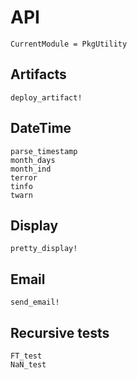 # API
```@meta
CurrentModule = PkgUtility
```


## Artifacts
```@docs
deploy_artifact!
```


## DateTime
```@docs
parse_timestamp
month_days
month_ind
terror
tinfo
twarn
```


## Display
```@docs
pretty_display!
```


## Email
```@docs
send_email!
```


## Recursive tests
```@docs
FT_test
NaN_test
```
